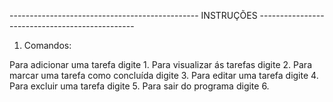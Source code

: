 ----------------------------------------------- INSTRUÇÕES -----------------------------------------------

1. Comandos: 

Para adicionar uma tarefa digite 1. 
Para visualizar ás tarefas digite 2. 
Para marcar uma tarefa como concluída digite 3. 
Para editar uma tarefa digite 4. 
Para excluir uma tarefa digite 5. 
Para sair do programa digite 6.
